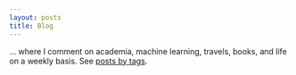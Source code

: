 ```yaml
---
layout: posts
title: Blog
---
```


<!-- Welcome to *The PhD Journal*,  -->
 ... where I comment on academia, machine learning, travels, books, and life on a weekly basis. See [posts by tags]({{base_url}}/tags).
<!-- . The topics include artificial intelligence, computer science, education, sports, life, and random photos. I try to post a few entries every week, most of which are unfortunately not polished. However, they should still be a good channel to establish a deep connection between us. -->

<!-- Enjoy the ride! -->



